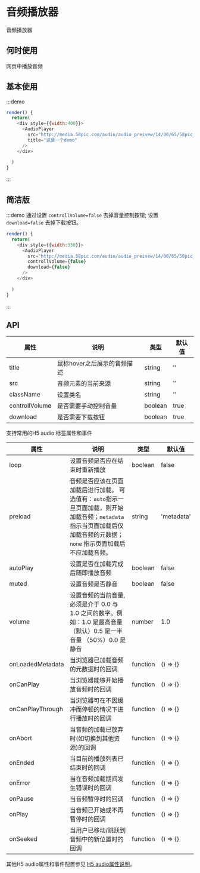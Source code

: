 # 音频播放器

音频播放器

## 何时使用

网页中播放音频

## 基本使用

:::demo 

```js
render() {
  return(
    <div style={{width:400}}>
      <AudioPlayer
        src="http://media.58pic.com/audio/audio_preivew/14/00/65/58pic_audio_14006549.wav"
        title="这是一个demo"
      />
    </div>
    
  )
}
```
:::

## 简洁版
:::demo 通过设置 `controllVolume=false` 去掉音量控制按钮; 设置 `download=false` 去掉下载按钮。

```js
render() {
  return(
    <div style={{width:350}}>
      <AudioPlayer
        src="http://media.58pic.com/audio/audio_preivew/14/00/65/58pic_audio_14006549.wav"
        controllVolume={false}
        download={false}
      />
    </div>
    
  )
}
```
:::

## API
| 属性      | 说明    | 类型      | 默认值   |
|---------- |-------- |----------   |-------- |
| title   | 鼠标hover之后展示的音频描述 | string | '' |
| src |  音频元素的当前来源 | string | '' |
| className | 设置类名 | string | '' |
| controllVolume | 是否需要手动控制音量 | boolean | true |
| download | 是否需要下载按钮 | boolean | true |

支持常用的H5 audio 标签属性和事件

| 属性      | 说明    | 类型      | 默认值   |
|---------- |-------- |----------   |-------- |
| loop | 设置音频是否应在结束时重新播放 | boolean | false |
| preload  | 音频是否应该在页面加载后进行加载。 可选值有：`auto`指示一旦页面加载，则开始加载音频；`metadata`指示当页面加载后仅加载音频的元数据；`none` 指示页面加载后不应加载音频。 | string | 'metadata' |
| autoPlay | 设置是否在加载完成后随即播放音频 | boolean | false |
| muted | 设置音频是否静音 | boolean | false |
| volume  | 设置音频的当前音量, 必须是介于 0.0 与 1.0 之间的数字。例如：1.0 是最高音量（默认）0.5 是一半音量 （50%）0.0 是静音  | number |  1.0  |
| onLoadedMetadata     | 当浏览器已加载音频的元数据时的回调   | function   |   () => {}    |
| onCanPlay  | 当浏览器能够开始播放音频时的回调    | function    |  () => {}   |
| onCanPlayThrough  | 当浏览器可在不因缓冲而停顿的情况下进行播放时的回调    | function   |  () => {}  |
| onAbort  | 当音频的加载已放弃时(如切换到其他资源)的回调  | function    |  () => {}   |
| onEnded  | 当目前的播放列表已结束时的回调  | function    |  () => {}   |
| onError  | 当在音频加载期间发生错误时的回调    | function    |  () => {}   |
| onPause  | 当音频暂停时的回调  | function    |  () => {}   |
| onPlay  | 当音频已开始或不再暂停时的回调   | function    |  () => {}   |
| onSeeked  | 当用户已移动/跳跃到音频中的新位置时的回调   | function    |  () => {}   |

其他H5 audio属性和事件配置参见 [H5 audio属性说明](http://www.w3school.com.cn/jsref/dom_obj_audio.asp)。
